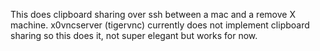 This does clipboard sharing over ssh between a mac and a remove X machine. x0vncserver (tigervnc) currently does not implement clipboard sharing so this does it, not super elegant but works for now.
